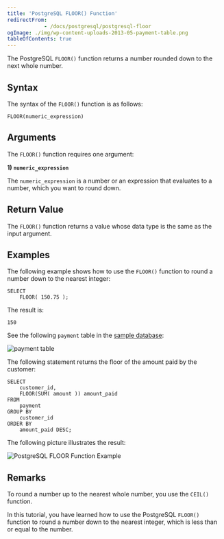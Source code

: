 ```yaml
---
title: 'PostgreSQL FLOOR() Function'
redirectFrom: 
            - /docs/postgresql/postgresql-floor
ogImage: ./img/wp-content-uploads-2013-05-payment-table.png
tableOfContents: true
---
```



The PostgreSQL `FLOOR()` function returns a number rounded down to the next whole number.





## Syntax





The syntax of the `FLOOR()` function is as follows:





```
FLOOR(numeric_expression)
```





## Arguments





The `FLOOR()` function requires one argument:





**1) `numeric_expression`**





The `numeric_expression` is a number or an expression that evaluates to a number, which you want to round down.





## Return Value





The `FLOOR()` function returns a value whose data type is the same as the input argument.





## Examples





The following example shows how to use the `FLOOR()` function to round a number down to the nearest integer:





```
SELECT
    FLOOR( 150.75 );
```





The result is:





```
150
```





See the following `payment` table in the [sample database](https://www.postgresqltutorial.com/postgresql-getting-started/postgresql-sample-database/):





![payment table](./img/wp-content-uploads-2013-05-payment-table.png)





The following statement returns the floor of the amount paid by the customer:





```
SELECT
    customer_id,
    FLOOR(SUM( amount )) amount_paid
FROM
    payment
GROUP BY
    customer_id
ORDER BY
    amount_paid DESC;
```





The following picture illustrates the result:





![PostgreSQL FLOOR Function Example](./img/wp-content-uploads-2017-08-PostgreSQL-FLOOR-Function-Example.png)





## Remarks





To round a number up to the nearest whole number, you use the `CEIL()` function.





In this tutorial, you have learned how to use the PostgreSQL `FLOOR()` function to round a number down to the nearest integer, which is less than or equal to the number.



